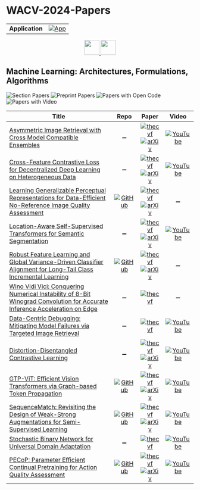 # WACV-2024-Papers

<table>
    <tr>
        <td><strong>Application</strong></td>
        <td>
            <a href="https://huggingface.co/spaces/DmitryRyumin/NewEraAI-Papers" style="float:left;">
                <img src="https://img.shields.io/badge/🤗-NewEraAI--Papers-FFD21F.svg" alt="App" />
            </a>
        </td>
    </tr>
</table>

<div align="center">
    <a href="https://github.com/DmitryRyumin/WACV-2024-Papers/">
        <img src="https://cdn.jsdelivr.net/gh/DmitryRyumin/NewEraAI-Papers@main/images/home.svg" width="40" alt="" />
    </a>
    <a href="https://github.com/DmitryRyumin/WACV-2024-Papers/blob/main/sections/oral_iv_ru_ll_pv.md">
        <img src="https://cdn.jsdelivr.net/gh/DmitryRyumin/NewEraAI-Papers@main/images/right.svg" width="40" alt="" />
    </a>
</div>

## Machine Learning: Architectures, Formulations, Algorithms

![Section Papers](https://img.shields.io/badge/Section%20Papers-12-42BA16) ![Preprint Papers](https://img.shields.io/badge/Preprint%20Papers-9-b31b1b) ![Papers with Open Code](https://img.shields.io/badge/Papers%20with%20Open%20Code-5-1D7FBF) ![Papers with Video](https://img.shields.io/badge/Papers%20with%20Video-9-FF0000)

| **Title** | **Repo** | **Paper** | **Video** |
|-----------|:--------:|:---------:|:---------:|
| [Asymmetric Image Retrieval with Cross Model Compatible Ensembles](https://openaccess.thecvf.com/content/WACV2024/html/Shoshan_Asymmetric_Image_Retrieval_With_Cross_Model_Compatible_Ensembles_WACV_2024_paper.html) | :heavy_minus_sign: | [![thecvf](https://img.shields.io/badge/pdf-thecvf-7395C5.svg)](https://openaccess.thecvf.com/content/WACV2024/papers/Shoshan_Asymmetric_Image_Retrieval_With_Cross_Model_Compatible_Ensembles_WACV_2024_paper.pdf) <br /> [![arXiv](https://img.shields.io/badge/arXiv-2303.17531-b31b1b.svg)](http://arxiv.org/abs/2303.17531) | [![YouTube](https://img.shields.io/badge/YouTube-%23FF0000.svg?style=for-the-badge&logo=YouTube&logoColor=white)](https://www.youtube.com/watch?v=jcVsshnciEo) |
| [Cross-Feature Contrastive Loss for Decentralized Deep Learning on Heterogeneous Data](https://openaccess.thecvf.com/content/WACV2024/html/Aketi_Cross-Feature_Contrastive_Loss_for_Decentralized_Deep_Learning_on_Heterogeneous_Data_WACV_2024_paper.html) | :heavy_minus_sign: | [![thecvf](https://img.shields.io/badge/pdf-thecvf-7395C5.svg)](https://openaccess.thecvf.com/content/WACV2024/papers/Aketi_Cross-Feature_Contrastive_Loss_for_Decentralized_Deep_Learning_on_Heterogeneous_Data_WACV_2024_paper.pdf) <br /> [![arXiv](https://img.shields.io/badge/arXiv-2310.15890-b31b1b.svg)](http://arxiv.org/abs/2310.15890) | [![YouTube](https://img.shields.io/badge/YouTube-%23FF0000.svg?style=for-the-badge&logo=YouTube&logoColor=white)](https://www.youtube.com/watch?v=sqjuLCQl75c) |
| [Learning Generalizable Perceptual Representations for Data-Efficient No-Reference Image Quality Assessment](https://openaccess.thecvf.com/content/WACV2024/html/Srinath_Learning_Generalizable_Perceptual_Representations_for_Data-Efficient_No-Reference_Image_Quality_Assessment_WACV_2024_paper.html) | [![GitHub](https://img.shields.io/github/stars/suhas-srinath/GRepQ?style=flat)](https://github.com/suhas-srinath/GRepQ) | [![thecvf](https://img.shields.io/badge/pdf-thecvf-7395C5.svg)](https://openaccess.thecvf.com/content/WACV2024/papers/Srinath_Learning_Generalizable_Perceptual_Representations_for_Data-Efficient_No-Reference_Image_Quality_Assessment_WACV_2024_paper.pdf) <br /> [![arXiv](https://img.shields.io/badge/arXiv-2312.04838-b31b1b.svg)](http://arxiv.org/abs/2312.04838) | :heavy_minus_sign: |
| [Location-Aware Self-Supervised Transformers for Semantic Segmentation](https://openaccess.thecvf.com/content/WACV2024/html/Caron_Location-Aware_Self-Supervised_Transformers_for_Semantic_Segmentation_WACV_2024_paper.html) | :heavy_minus_sign: | [![thecvf](https://img.shields.io/badge/pdf-thecvf-7395C5.svg)](https://openaccess.thecvf.com/content/WACV2024/papers/Caron_Location-Aware_Self-Supervised_Transformers_for_Semantic_Segmentation_WACV_2024_paper.pdf) <br /> [![arXiv](https://img.shields.io/badge/arXiv-2212.02400-b31b1b.svg)](http://arxiv.org/abs/2212.02400) | [![YouTube](https://img.shields.io/badge/YouTube-%23FF0000.svg?style=for-the-badge&logo=YouTube&logoColor=white)](https://www.youtube.com/watch?v=Uok3MRYuvYc) |
| [Robust Feature Learning and Global Variance-Driven Classifier Alignment for Long-Tail Class Incremental Learning](https://openaccess.thecvf.com/content/WACV2024/html/Kalla_Robust_Feature_Learning_and_Global_Variance-Driven_Classifier_Alignment_for_Long-Tail_WACV_2024_paper.html) | [![GitHub](https://img.shields.io/github/stars/JAYATEJAK/GVAlign?style=flat)](https://github.com/JAYATEJAK/GVAlign) | [![thecvf](https://img.shields.io/badge/pdf-thecvf-7395C5.svg)](https://openaccess.thecvf.com/content/WACV2024/papers/Kalla_Robust_Feature_Learning_and_Global_Variance-Driven_Classifier_Alignment_for_Long-Tail_WACV_2024_paper.pdf) <br /> [![arXiv](https://img.shields.io/badge/arXiv-2311.01227-b31b1b.svg)](http://arxiv.org/abs/2311.01227) | :heavy_minus_sign: |
| [Wino Vidi Vici: Conquering Numerical Instability of 8-Bit Winograd Convolution for Accurate Inference Acceleration on Edge](https://openaccess.thecvf.com/content/WACV2024/html/Mori_Wino_Vidi_Vici_Conquering_Numerical_Instability_of_8-Bit_Winograd_Convolution_WACV_2024_paper.html) | :heavy_minus_sign: | [![thecvf](https://img.shields.io/badge/pdf-thecvf-7395C5.svg)](https://openaccess.thecvf.com/content/WACV2024/papers/Mori_Wino_Vidi_Vici_Conquering_Numerical_Instability_of_8-Bit_Winograd_Convolution_WACV_2024_paper.pdf) | :heavy_minus_sign: |
| [Data-Centric Debugging: Mitigating Model Failures via Targeted Image Retrieval](https://openaccess.thecvf.com/content/WACV2024/html/Singla_Data-Centric_Debugging_Mitigating_Model_Failures_via_Targeted_Image_Retrieval_WACV_2024_paper.html) | :heavy_minus_sign: | [![thecvf](https://img.shields.io/badge/pdf-thecvf-7395C5.svg)](https://openaccess.thecvf.com/content/WACV2024/papers/Singla_Data-Centric_Debugging_Mitigating_Model_Failures_via_Targeted_Image_Retrieval_WACV_2024_paper.pdf) | [![YouTube](https://img.shields.io/badge/YouTube-%23FF0000.svg?style=for-the-badge&logo=YouTube&logoColor=white)](https://www.youtube.com/watch?v=aelq9I7zaxc) |
| [Distortion-Disentangled Contrastive Learning](https://openaccess.thecvf.com/content/WACV2024/html/Wang_Distortion-Disentangled_Contrastive_Learning_WACV_2024_paper.html) | :heavy_minus_sign: | [![thecvf](https://img.shields.io/badge/pdf-thecvf-7395C5.svg)](https://openaccess.thecvf.com/content/WACV2024/papers/Wang_Distortion-Disentangled_Contrastive_Learning_WACV_2024_paper.pdf) <br /> [![arXiv](https://img.shields.io/badge/arXiv-2303.05066-b31b1b.svg)](http://arxiv.org/abs/2303.05066) | [![YouTube](https://img.shields.io/badge/YouTube-%23FF0000.svg?style=for-the-badge&logo=YouTube&logoColor=white)](https://www.youtube.com/watch?v=zRYAQWVpn40) |
| [GTP-ViT: Efficient Vision Transformers via Graph-based Token Propagation](https://openaccess.thecvf.com/content/WACV2024/html/Xu_GTP-ViT_Efficient_Vision_Transformers_via_Graph-Based_Token_Propagation_WACV_2024_paper.html) | [![GitHub](https://img.shields.io/github/stars/Ackesnal/GTP-ViT?style=flat)](https://github.com/Ackesnal/GTP-ViT) | [![thecvf](https://img.shields.io/badge/pdf-thecvf-7395C5.svg)](https://openaccess.thecvf.com/content/WACV2024/papers/Xu_GTP-ViT_Efficient_Vision_Transformers_via_Graph-Based_Token_Propagation_WACV_2024_paper.pdf) <br /> [![arXiv](https://img.shields.io/badge/arXiv-2311.03035-b31b1b.svg)](http://arxiv.org/abs/2311.03035) | [![YouTube](https://img.shields.io/badge/YouTube-%23FF0000.svg?style=for-the-badge&logo=YouTube&logoColor=white)](https://www.youtube.com/watch?v=iHmcodXeMf0) |
| [SequenceMatch: Revisiting the Design of Weak-Strong Augmentations for Semi-Supervised Learning](https://openaccess.thecvf.com/content/WACV2024/html/Nguyen_SequenceMatch_Revisiting_the_Design_of_Weak-Strong_Augmentations_for_Semi-Supervised_Learning_WACV_2024_paper.html) | [![GitHub](https://img.shields.io/github/stars/beandkay/SequenceMatch?style=flat)](https://github.com/beandkay/SequenceMatch) | [![thecvf](https://img.shields.io/badge/pdf-thecvf-7395C5.svg)](https://openaccess.thecvf.com/content/WACV2024/papers/Nguyen_SequenceMatch_Revisiting_the_Design_of_Weak-Strong_Augmentations_for_Semi-Supervised_Learning_WACV_2024_paper.pdf) <br /> [![arXiv](https://img.shields.io/badge/arXiv-2310.15787-b31b1b.svg)](http://arxiv.org/abs/2310.15787) | [![YouTube](https://img.shields.io/badge/YouTube-%23FF0000.svg?style=for-the-badge&logo=YouTube&logoColor=white)](https://www.youtube.com/watch?v=JQCG9PSJWPw) |
| [Stochastic Binary Network for Universal Domain Adaptation](https://openaccess.thecvf.com/content/WACV2024/html/Jain_Stochastic_Binary_Network_for_Universal_Domain_Adaptation_WACV_2024_paper.html) | :heavy_minus_sign: | [![thecvf](https://img.shields.io/badge/pdf-thecvf-7395C5.svg)](https://openaccess.thecvf.com/content/WACV2024/papers/Jain_Stochastic_Binary_Network_for_Universal_Domain_Adaptation_WACV_2024_paper.pdf) | [![YouTube](https://img.shields.io/badge/YouTube-%23FF0000.svg?style=for-the-badge&logo=YouTube&logoColor=white)](https://www.youtube.com/watch?v=ntgfBoGRT1c) |
| [PECoP: Parameter Efficient Continual Pretraining for Action Quality Assessment](https://openaccess.thecvf.com/content/WACV2024/html/Dadashzadeh_PECoP_Parameter_Efficient_Continual_Pretraining_for_Action_Quality_Assessment_WACV_2024_paper.html) | [![GitHub](https://img.shields.io/github/stars/Plrbear/PECoP?style=flat)](https://github.com/Plrbear/PECoP) | [![thecvf](https://img.shields.io/badge/pdf-thecvf-7395C5.svg)](https://openaccess.thecvf.com/content/WACV2024/papers/Dadashzadeh_PECoP_Parameter_Efficient_Continual_Pretraining_for_Action_Quality_Assessment_WACV_2024_paper.pdf) <br /> [![arXiv](https://img.shields.io/badge/arXiv-2311.07603-b31b1b.svg)](http://arxiv.org/abs/2311.07603) | [![YouTube](https://img.shields.io/badge/YouTube-%23FF0000.svg?style=for-the-badge&logo=YouTube&logoColor=white)](https://www.youtube.com/watch?v=_P5JpO465EQ) |
